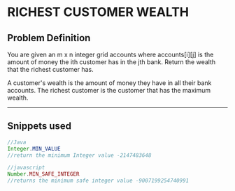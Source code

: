 # RICHEST CUSTOMER WEALTH

## Problem Definition

You are given an m x n integer grid accounts where accounts[i][j] is the amount of money the i​​​​​​​​​​​th​​​​ customer has in the j​​​​​​​​​​​th​​​​ bank. Return the wealth that the richest customer has.

A customer's wealth is the amount of money they have in all their bank accounts. The richest customer is the customer that has the maximum wealth.

---

## Snippets used

```java
//Java
Integer.MIN_VALUE
//return the minimum Integer value -2147483648
```

```javascript
//javascript
Number.MIN_SAFE_INTEGER
//returns the minimum safe integer value -9007199254740991
```
